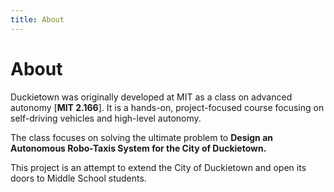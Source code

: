 ```yaml
---
title: About
---
```


# About

Duckietown was originally developed at MIT as a class on advanced autonomy [**MIT 2.166**].
It is a hands-on, project-focused course focusing on self-driving vehicles and high-level autonomy.

The class focuses on solving the ultimate problem to 
**Design an Autonomous Robo-Taxis System for the City of Duckietown.**

This project is an attempt to extend the City of Duckietown and open its doors to Middle School students.
